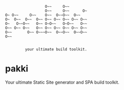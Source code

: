 ```
                  O~~     O~~        
                  O~~     O~~      O~
O~ O~~     O~~    O~~  O~~O~~  O~~   
O~  O~~  O~~  O~~ O~~ O~~ O~~ O~~ O~~
O~   O~~O~~   O~~ O~O~~   O~O~~   O~~
O~~ O~~ O~~   O~~ O~~ O~~ O~~ O~~ O~~
O~~       O~~ O~~~O~~  O~~O~~  O~~O~~
O~~                           
                               

         your ultimate build toolkit.
```

# pakki

Your ultimate Static Site generator and SPA build toolkit.



